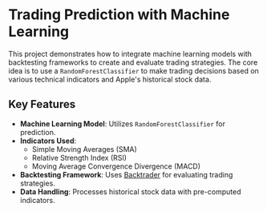 # Trading Prediction with Machine Learning

This project demonstrates how to integrate machine learning models with backtesting frameworks to create and evaluate trading strategies. The core idea is to use a `RandomForestClassifier` to make trading decisions based on various technical indicators and Apple's historical stock data.

## Key Features

- **Machine Learning Model**: Utilizes `RandomForestClassifier` for prediction.
- **Indicators Used**: 
  - Simple Moving Averages (SMA)
  - Relative Strength Index (RSI)
  - Moving Average Convergence Divergence (MACD)
- **Backtesting Framework**: Uses [Backtrader](https://www.backtrader.com/) for evaluating trading strategies.
- **Data Handling**: Processes historical stock data with pre-computed indicators.
